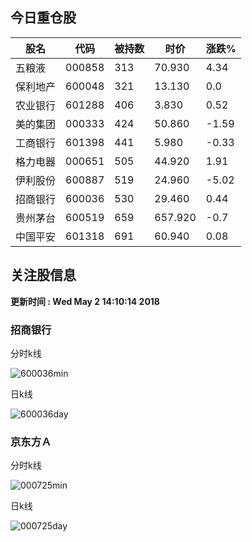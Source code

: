 
## 今日重仓股 

|股名|代码|被持数|时价|涨跌%|
|---|---|---|---|---|
|五粮液|000858|313|70.930|4.34|
|保利地产|600048|321|13.130|0.0|
|农业银行|601288|406|3.830|0.52|
|美的集团|000333|424|50.860|-1.59|
|工商银行|601398|441|5.980|-0.33|
|格力电器|000651|505|44.920|1.91|
|伊利股份|600887|519|24.960|-5.02|
|招商银行|600036|530|29.460|0.44|
|贵州茅台|600519|659|657.920|-0.7|
|中国平安|601318|691|60.940|0.08|

## 关注股信息
**更新时间 : Wed May  2 14:10:14 2018**
### 招商银行 
分时k线

![600036min](http://image.sinajs.cn/newchart/min/n/sh600036.gif)

日k线

![600036day](http://image.sinajs.cn/newchart/daily/n/sh600036.gif)

### 京东方Ａ 
分时k线

![000725min](http://image.sinajs.cn/newchart/min/n/sz000725.gif)

日k线

![000725day](http://image.sinajs.cn/newchart/daily/n/sz000725.gif)

